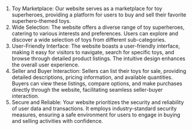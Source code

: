 1. Toy Marketplace: Our website serves as a marketplace for toy superheroes, providing a platform for users to buy and sell their favorite superhero-themed toys.
2. Wide Selection: The website offers a diverse range of toy superheroes, catering to various interests and preferences. Users can explore and discover a wide selection of toys from different sub-categories.
3. User-Friendly Interface: The website boasts a user-friendly interface, making it easy for visitors to navigate, search for specific toys, and browse through detailed product listings. The intuitive design enhances the overall user experience.
4. Seller and Buyer Interaction: Sellers can list their toys for sale, providing detailed descriptions, pricing information, and available quantities. Buyers can view these listings, compare options, and make purchases directly through the website, facilitating seamless seller-buyer interaction.
5. Secure and Reliable: Your website prioritizes the security and reliability of user data and transactions. It employs industry-standard security measures, ensuring a safe environment for users to engage in buying and selling activities with confidence.